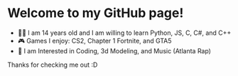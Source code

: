 # Welcome to my GitHub page!

- 🧑‍💻 I am 14 years old and I am willing to learn Python, JS, C, C#, and C++
- 🎮 Games I enjoy: CS2, Chapter 1 Fortnite, and GTA5
- 💯 I am Interested in Coding, 3d Modeling, and Music (Atlanta Rap)

Thanks for checking me out :D
<br><br>